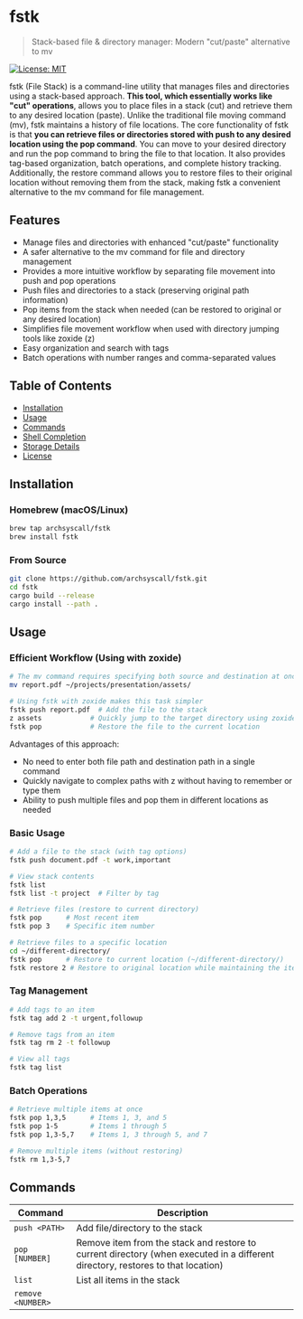 # fstk

> Stack-based file & directory manager: Modern "cut/paste" alternative to mv

[![License: MIT](https://img.shields.io/badge/License-MIT-blue.svg)](LICENSE)

fstk (File Stack) is a command-line utility that manages files and directories using a stack-based approach. **This tool, which essentially works like "cut" operations**, allows you to place files in a stack (cut) and retrieve them to any desired location (paste). Unlike the traditional file moving command (mv), fstk maintains a history of file locations. The core functionality of fstk is that **you can retrieve files or directories stored with push to any desired location using the pop command**. You can move to your desired directory and run the pop command to bring the file to that location. It also provides tag-based organization, batch operations, and complete history tracking. Additionally, the restore command allows you to restore files to their original location without removing them from the stack, making fstk a convenient alternative to the mv command for file management.

## Features

- Manage files and directories with enhanced "cut/paste" functionality
- A safer alternative to the mv command for file and directory management
- Provides a more intuitive workflow by separating file movement into push and pop operations
- Push files and directories to a stack (preserving original path information)
- Pop items from the stack when needed (can be restored to original or any desired location)
- Simplifies file movement workflow when used with directory jumping tools like zoxide (z)
- Easy organization and search with tags
- Batch operations with number ranges and comma-separated values

## Table of Contents

- [Installation](#installation)
- [Usage](#usage)
- [Commands](#commands)
- [Shell Completion](#shell-completion)
- [Storage Details](#storage-details)
- [License](#license)

## Installation

### Homebrew (macOS/Linux)

```bash
brew tap archsyscall/fstk
brew install fstk
```

### From Source

```bash
git clone https://github.com/archsyscall/fstk.git
cd fstk
cargo build --release
cargo install --path .
```

## Usage

### Efficient Workflow (Using with zoxide)

```bash
# The mv command requires specifying both source and destination at once
mv report.pdf ~/projects/presentation/assets/

# Using fstk with zoxide makes this task simpler
fstk push report.pdf  # Add the file to the stack
z assets            # Quickly jump to the target directory using zoxide
fstk pop            # Restore the file to the current location
```

Advantages of this approach:
- No need to enter both file path and destination path in a single command
- Quickly navigate to complex paths with z without having to remember or type them
- Ability to push multiple files and pop them in different locations as needed

### Basic Usage

```bash
# Add a file to the stack (with tag options)
fstk push document.pdf -t work,important

# View stack contents
fstk list
fstk list -t project  # Filter by tag

# Retrieve files (restore to current directory)
fstk pop      # Most recent item
fstk pop 3    # Specific item number

# Retrieve files to a specific location
cd ~/different-directory/
fstk pop      # Restore to current location (~/different-directory/)
fstk restore 2 # Restore to original location while maintaining the item in the stack
```

### Tag Management

```bash
# Add tags to an item
fstk tag add 2 -t urgent,followup

# Remove tags from an item
fstk tag rm 2 -t followup

# View all tags
fstk tag list
```

### Batch Operations

```bash
# Retrieve multiple items at once
fstk pop 1,3,5      # Items 1, 3, and 5
fstk pop 1-5        # Items 1 through 5
fstk pop 1,3-5,7    # Items 1, 3 through 5, and 7

# Remove multiple items (without restoring)
fstk rm 1,3-5,7
```

## Commands

| Command | Description |
|---------|-------------|
| `push <PATH>` | Add file/directory to the stack |
| `pop [NUMBER]` | Remove item from the stack and restore to current directory (when executed in a different directory, restores to that location) |
| `list` | List all items in the stack |
| `remove <NUMBER>`